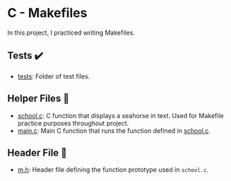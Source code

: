 # C - Makefiles

In this project, I practiced writing Makefiles.
## Tests :heavy_check_mark:
* [tests](./tests): Folder of test files.
## Helper Files :raised_hands:
* [school.c](./school.c): C function that displays a seahorse in text.
Used for Makefile practice purposes throughout project.
* [main.c](./main.c): Main C function that runs the function defined in
[school.c](./school.c).
## Header File :file_folder:
* [m.h](./m.h): Header file defining the function prototype used in `school.c`.
